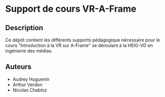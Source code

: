 # Support de cours VR-A-Frame

## Description

Ce dépôt contient les différents supports pédagogique nécessaire pour le cours "Introduction à la VR sur A-Frame" se déroulant à la HEIG-VD en ingénierie des médias.

## Auteurs

- Audrey Huguenin
- Arthur Verdon
- Nicolas Chabloz
<!--stackedit_data:
eyJoaXN0b3J5IjpbLTEyNDg3OTY5NzcsLTkyMDY3ODg3OSwyMD
U1NjU5MjgwLDI0OTcwMDE2XX0=
-->